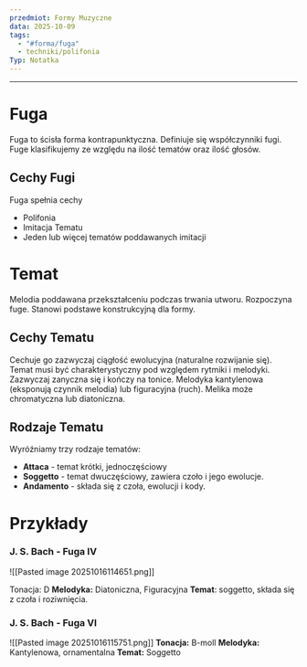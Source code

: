```yaml
---
przedmiot: Formy Muzyczne
data: 2025-10-09
tags:
  - "#forma/fuga"
  - techniki/polifonia
Typ: Notatka
---
```

---
# Fuga
Fuga to ścisła forma kontrapunktyczna. Definiuje się współczynniki fugi.
Fuge klasifikujemy ze względu na ilość tematów oraz ilość głosów.
## Cechy Fugi
Fuga spełnia cechy
- Polifonia
- Imitacja Tematu
- Jeden lub więcej tematów poddawanych imitacji
# Temat 
Melodia poddawana przekształceniu podczas trwania utworu. Rozpoczyna fuge. Stanowi podstawe konstrukcyjną dla formy.
## Cechy Tematu
Cechuje go zazwyczaj ciągłość ewolucyjna (naturalne rozwijanie się). Temat musi być charakterystyczny pod względem rytmiki i melodyki. Zazwyczaj zanyczna się i kończy na tonice. Melodyka kantylenowa (eksponują czynnik melodia) lub figuracyjna (ruch).
Melika może chromatyczna lub diatoniczna.
## Rodzaje Tematu
Wyróźniamy trzy rodzaje tematów:
- **Attaca** - temat krótki, jednoczęściowy
- **Soggetto** - temat dwuczęściowy, zawiera czoło i jego ewolucje.  
- **Andamento** - składa się z czoła, ewolucji i kody.  

# Przykłady
### J. S. Bach - Fuga IV
![[Pasted image 20251016114651.png]]

Tonacja: D
**Melodyka:** Diatoniczna, Figuracyjna
**Temat**: soggetto, składa się z czoła i roziwnięcia. 

### J. S. Bach - Fuga VI
![[Pasted image 20251016115751.png]]
**Tonacja:** B-moll
**Melodyka:** Kantylenowa, ornamentalna
**Temat:** Soggetto 
